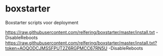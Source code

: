 # boxstarter
Boxstarter scripts voor deployment

https://raw.githubusercontent.com/relfering/boxstarter/master/install.txt -DisableReboots
https://raw.githubusercontent.com/relfering/boxstarter/master/install.txt?token=AOQODCJMSSFPUT2Z6RGPMCC67RN5U -DisableReboots
